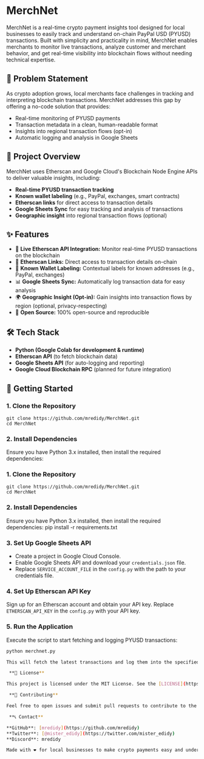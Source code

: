 # MerchNet

MerchNet is a real-time crypto payment insights tool designed for local businesses to easily track and understand on-chain PayPal USD (PYUSD) transactions. Built with simplicity and practicality in mind, MerchNet enables merchants to monitor live transactions, analyze customer and merchant behavior, and get real-time visibility into blockchain flows without needing technical expertise.

## 🚀 Problem Statement

As crypto adoption grows, local merchants face challenges in tracking and interpreting blockchain transactions. MerchNet addresses this gap by offering a no-code solution that provides:

- Real-time monitoring of PYUSD payments
- Transaction metadata in a clean, human-readable format
- Insights into regional transaction flows (opt-in)
- Automatic logging and analysis in Google Sheets

## 🧩 Project Overview

MerchNet uses Etherscan and Google Cloud's Blockchain Node Engine APIs to deliver valuable insights, including:

- **Real-time PYUSD transaction tracking**
- **Known wallet labeling** (e.g., PayPal, exchanges, smart contracts)
- **Etherscan links** for direct access to transaction details
- **Google Sheets Sync** for easy tracking and analysis of transactions
- **Geographic insight** into regional transaction flows (optional)

## ✨ Features

- 🧾 **Live Etherscan API Integration:** Monitor real-time PYUSD transactions on the blockchain
- 🔗 **Etherscan Links:** Direct access to transaction details on-chain
- 🧠 **Known Wallet Labeling:** Contextual labels for known addresses (e.g., PayPal, exchanges)
- 📊 **Google Sheets Sync:** Automatically log transaction data for easy analysis
- 🌍 **Geographic Insight (Opt-in):** Gain insights into transaction flows by region (optional, privacy-respecting)
- 🧪 **Open Source:** 100% open-source and reproducible

## 🛠 Tech Stack

- **Python (Google Colab for development & runtime)**
- **Etherscan API** (to fetch blockchain data)
- **Google Sheets API** (for auto-logging and reporting)
- **Google Cloud Blockchain RPC** (planned for future integration)

## 🏁 Getting Started

### 1. Clone the Repository

    git clone https://github.com/mredidy/MerchNet.git
    cd MerchNet

### 2. Install Dependencies

Ensure you have Python 3.x installed, then install the required dependencies:

### 1. Clone the Repository

    git clone https://github.com/mredidy/MerchNet.git
    cd MerchNet

### 2. Install Dependencies

Ensure you have Python 3.x installed, then install the required dependencies:
    pip install -r requirements.txt

### 3. Set Up Google Sheets API

- Create a project in Google Cloud Console.
- Enable Google Sheets API and download your `credentials.json` file.
- Replace `SERVICE_ACCOUNT_FILE` in the `config.py` with the path to your credentials file.

### 4. Set Up Etherscan API Key

Sign up for an Etherscan account and obtain your API key.
Replace `ETHERSCAN_API_KEY` in the `config.py` with your API key.

### 5. Run the Application

Execute the script to start fetching and logging PYUSD transactions:
```bash
python merchnet.py

This will fetch the latest transactions and log them into the specified Google Sheet.

 **📜 License**

This project is licensed under the MIT License. See the [LICENSE](https://github.com/mredidy/MerchNet/blob/main/LICENSE) file for more details.

 **🤝 Contributing**

Feel free to open issues and submit pull requests to contribute to the development of MerchNet!

 **📞 Contact**

**GitHub**: [mredidy](https://github.com/mredidy)
**Twitter**: [@mister_edidy](https://twitter.com/mister_edidy)
**Discord**: mredidy

Made with ❤️ for local businesses to make crypto payments easy and understandable.
